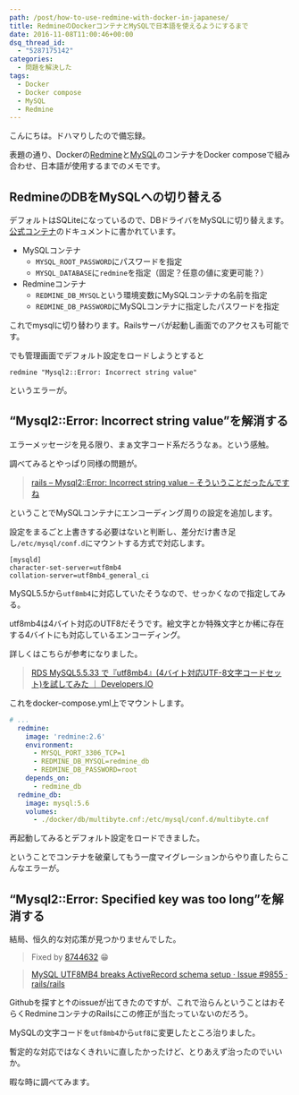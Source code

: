 ```yaml
---
path: /post/how-to-use-redmine-with-docker-in-japanese/
title: RedmineのDockerコンテナとMySQLで日本語を使えるようにするまで
date: 2016-11-08T11:00:46+00:00
dsq_thread_id:
  - "5287175142"
categories:
  - 問題を解決した
tags:
  - Docker
  - Docker compose
  - MySQL
  - Redmine
---
```

こんにちは。ドハマりしたので備忘録。
  
表題の通り、Dockerの[Redmine](https://hub.docker.com/_/redmine/)と[MySQL](https://hub.docker.com/_/mysql/)のコンテナをDocker composeで組み合わせ、日本語が使用するまでのメモです。

<!--more-->

RedmineのDBをMySQLへの切り替える
----------------------------------------

デフォルトはSQLiteになっているので、DBドライバをMySQLに切り替えます。 [公式コンテナ](https://hub.docker.com/_/redmine/)のドキュメントに書かれています。

  * MySQLコンテナ 
      * `MYSQL_ROOT_PASSWORD`にパスワードを指定
      * `MYSQL_DATABASE`に`redmine`を指定（固定？任意の値に変更可能？）
  * Redmineコンテナ 
      * `REDMINE_DB_MYSQL`という環境変数にMySQLコンテナの名前を指定
      * `REDMINE_DB_PASSWORD`にMySQLコンテナに指定したパスワードを指定

これでmysqlに切り替わります。Railsサーバが起動し画面でのアクセスも可能です。
  
でも管理画面でデフォルト設定をロードしようとすると

```
redmine "Mysql2::Error: Incorrect string value"
```

というエラーが。

## &#8220;Mysql2::Error: Incorrect string value&#8221;を解消する

エラーメッセージを見る限り、まぁ文字コード系だろうなぁ。という感触。
  
調べてみるとやっぱり同様の問題が。

> [rails &#8211; Mysql2::Error: Incorrect string value &#8211; そういうことだったんですね](http://babiy3104.hateblo.jp/entry/2014/02/13/000219)

ということでMySQLコンテナにエンコーディング周りの設定を追加します。
  
設定をまるごと上書きする必要はないと判断し、差分だけ書き足し`/etc/mysql/conf.d`にマウントする方式で対応します。

```
[mysqld]
character-set-server=utf8mb4
collation-server=utf8mb4_general_ci
```

MySQL5.5から`utf8mb4`に対応していたそうなので、せっかくなので指定してみる。
  
utf8mb4は4バイト対応のUTF8だそうです。絵文字とか特殊文字とか稀に存在する4バイトにも対応しているエンコーディング。
  
詳しくはこちらが参考になりました。

> [RDS MySQL5.5.33 で『utf8mb4』(4バイト対応UTF-8文字コードセット)を試してみた ｜ Developers.IO](http://dev.classmethod.jp/cloud/aws/utf8mb4-on-rds-mysql/)

これをdocker-compose.yml上でマウントします。

```yaml
# ...
  redmine:
    image: 'redmine:2.6'
    environment:
      - MYSQL_PORT_3306_TCP=1
      - REDMINE_DB_MYSQL=redmine_db
      - REDMINE_DB_PASSWORD=root
    depends_on:
      - redmine_db
  redmine_db:
    image: mysql:5.6
    volumes:
      - ./docker/db/multibyte.cnf:/etc/mysql/conf.d/multibyte.cnf
```

再起動してみるとデフォルト設定をロードできました。
  
ということでコンテナを破棄してもう一度マイグレーションからやり直したらこんなエラーが。

## &#8220;Mysql2::Error: Specified key was too long&#8221;を解消する

結局、恒久的な対応策が見つかりませんでした。

> Fixed by [8744632](https://github.com/rails/rails/commit/8744632fb5649cf26cdcd1518a3554ece95a401b) 😁
    
> [MySQL UTF8MB4 breaks ActiveRecord schema setup · Issue #9855 · rails/rails](https://github.com/rails/rails/issues/9855)

Githubを探すと↑のissueが出てきたのですが、これで治らんということはおそらくRedmineコンテナのRailsにこの修正が当たっていないのだろう。
  
MySQLの文字コードを`utf8mb4`から`utf8`に変更したところ治りました。
  
暫定的な対応ではなくきれいに直したかったけど、とりあえず治ったのでいいか。
  
暇な時に調べてみます。

<div style="font-size:0px;height:0px;line-height:0px;margin:0;padding:0;clear:both">
</div>